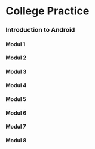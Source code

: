 # College Practice

### Introduction to Android 

#### Modul 1
#### Modul 2
#### Modul 3
#### Modul 4
#### Modul 5
#### Modul 6
#### Modul 7
#### Modul 8




